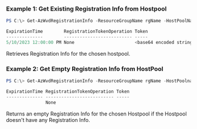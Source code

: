 ### Example 1: Get Existing Registration Info from Hostpool
```powershell
PS C:\> Get-AzWvdRegistrationInfo -ResourceGroupName rgName -HostPoolName hpName

ExpirationTime        RegistrationTokenOperation Token
--------------        -------------------------- -----
5/10/2023 12:00:00 PM None                       <base64 encoded string>

```

Retrieves Registration Info for the chosen hostpool.

### Example 2: Get Empty Registration Info from HostPool 
```powershell
PS C:\> Get-AzWvdRegistrationInfo -ResourceGroupName rgName -HostPoolname hpName

ExpirationTime RegistrationTokenOperation Token
-------------- -------------------------- -----
               None
```

Returns an empty Registration Info for the chosen Hostpool if the Hostpool doesn't have any Registration Info.

